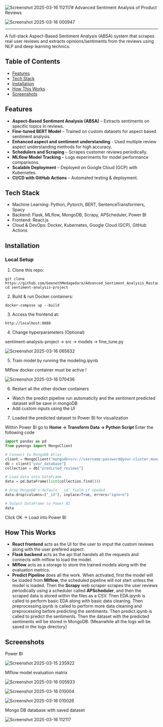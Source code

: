 ![Screenshot 2025-03-16 112117](https://github.com/user-attachments/assets/1eb05135-30ee-48b8-a1e0-8762ca6de2f4)# Advanced Sentiment Analysis of Product Reviews

![Screenshot 2025-03-16 000947](https://github.com/user-attachments/assets/28675adf-b087-4b65-9e17-548413637810)

---

A full-stack Aspect-Based Sentiment Analysis (ABSA) system that scrapes real user reviews and extracts opinions/sentiments from the reviews using NLP and deep learning technics.

## Table of Contents

- [Features](#features)
- [Tech Stack](#tech-stack)
- [Installation](#installation)
- [How This Works](#how-this-works)
- [Screenshots](#screenshots)

## Features

- **Aspect-Based Sentiment Analysis (ABSA)** – Extracts sentiments on specific topics in reviews.
- **Fine-tuned BERT Model** – Trained on custom datasets for aspect based sentiment analysis.
- **Enhanced aspect and sentiment understanding** - Used multiple review aspect understanding methods for high accuracy.
- **Schedulers and Scraping** – Scrapes customer reviews periodically.
- **MLflow Model Tracking** – Logs experiments for model performance comparisons.
- **Scalable Deployment** – Deployed on Google Cloud (GCP) with Kubernetes.
- **CI/CD with GitHub Actions** – Automated testing & deployment.

## Tech Stack

- Machine Learning: Python, Pytorch, BERT, SentenceTransformers, Spacy
- Backend: Flask, MLflow, MongoDB, Scrapy, APScheduler, Power BI
- Frontend: React.js
- Cloud & DevOps: Docker, Kubernetes, Google Cloud (GCP), GitHub Actions

## Installation

### Local Setup

1. Clone this repo:

```
git clone https://github.com/GeenethMedagedara/Advanced_Sentiment_Analysis_Restaurant_Reviews.git
cd sentiment-analysis-project
```

2. Build & run Docker containers:

```
docker-compose up --build
```

3. Access the frontend at:

```
http://localhost:8080
```

4. Change hyperparameters (Optional)

sentiment-analysis-project -> src -> models -> fine_tune.py

![Screenshot 2025-03-16 065632](https://github.com/user-attachments/assets/bb364ba2-2272-4282-bdf7-8225c4e9ffee)

5. Train model by running the modeling.ipynb

Mlflow docker container must be active !

![Screenshot 2025-03-16 070436](https://github.com/user-attachments/assets/0a7c93fa-cce0-443c-8dff-9ee771db630b)

6. Restart all the other docker containers

- Watch the predict pipeline run automaticlly and the sentiment predicted dataset will be save in mongoDB
- Add custom inputs using the UI

7. Loaded the predicted dataset to Power BI for visualization

Within Power BI go to **Home -> Transform Data -> Python Script**
Enter the following code

```python
import pandas as pd
from pymongo import MongoClient

# Connect to MongoDB Atlas
client = MongoClient("mongodb+srv://username:password@your-cluster.mongodb.net/")
db = client["your_database"]
collection = db["predicted_reviews"]

# Load data into DataFrame
data = pd.DataFrame(list(collection.find()))

# Drop MongoDB's default `_id` field if needed
data.drop(columns=["_id"], inplace=True, errors="ignore")

# Output DataFrame to Power BI
data
```
Click OK → Load into Power BI

## How This Works

- **React frontend** acts as the UI for the user to imput the custom reviews along with the user prefered aspect.
- **Flask backend** acts as the api that handels all the requests and connects with mlflow to load the model.
- **Mlflow** acts as a storage to store the trained models along with the evaluation metrics.
- **Predict Pipeline** does all the work. When activated, first the model will be loaded from **Mlflow**, the scheduled pipeline will not start unless the model is loaded. Then the **Scrapy** web scraper scrapes the user reviews periodically using a scheduler called **APScheduler**, and then the scraped data is stored within the files as a CSV. Then EDA.ipynb is called to perform basic EDA along with basic data cleaning. Then preprocessing.ipynb is called to perform more data cleaning and preprocessing before predicting the sentiments.  Then predict.ipynb is called to predict the sentiments. Then the dataset with the predicted sentiments will be stored in MongoDB. (Meanwhile all the logs will be saved in the logs directory)

## Screenshots

Power BI

![Screenshot 2025-03-15 235922](https://github.com/user-attachments/assets/d1d478e7-74e6-43a9-ab2c-e63843f41d6e)

Mlflow model evaluation matrix

![Screenshot 2025-03-16 005933](https://github.com/user-attachments/assets/6f5269c7-777f-42a1-89c7-9e5f776ea610)

![Screenshot 2025-03-16 010004](https://github.com/user-attachments/assets/c102c540-27e6-4a30-b6ab-5b3b4c7bed11)

![Screenshot 2025-03-16 010026](https://github.com/user-attachments/assets/56176ac4-f92c-4452-a77c-8127894730bc)

Mongo DB database with saved dataset

![Screenshot 2025-03-16 112117](https://github.com/user-attachments/assets/95653943-d951-4fec-b45e-61b584e96601)
